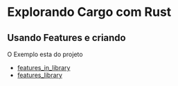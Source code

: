 # Explorando Cargo com Rust


## Usando Features e criando 
O Exemplo esta do projeto
* [features_in_library](./features_in_library/)
* [features_library](./features_library/)